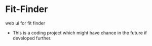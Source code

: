# Fit-Finder
web ui for fit finder
*  This is a coding project which might have chance in the future if developed further. 
